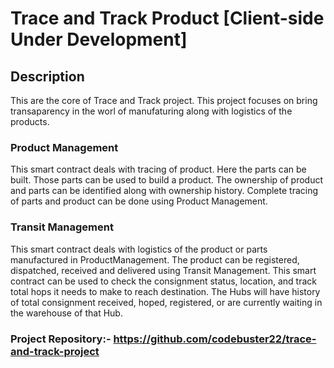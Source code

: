# Trace and Track Product [Client-side Under Development]

## Description
This are the core of Trace and Track project. This project focuses on bring transaparency in the worl of manufaturing along with logistics of the products.

### Product Management
This smart contract deals with tracing of product. Here the parts can be built. Those parts can be used to build a product. The ownership of product and parts can be identified along with ownership history. Complete tracing of parts and product can be done using Product Management.

### Transit Management
This smart contract deals with logistics of the product or parts manufactured in ProductManagement. The product can be registered, dispatched, received and delivered using Transit Management. This smart contract can be used to check the consignment status, location, and track total hops it needs to make to reach destination. The Hubs will have history of total consignment received, hoped, registered, or are currently waiting in the warehouse of that Hub.

### Project Repository:- https://github.com/codebuster22/trace-and-track-project